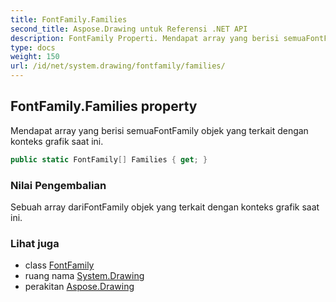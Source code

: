 ```yaml
---
title: FontFamily.Families
second_title: Aspose.Drawing untuk Referensi .NET API
description: FontFamily Properti. Mendapat array yang berisi semuaFontFamily objek yang terkait dengan konteks grafik saat ini.
type: docs
weight: 150
url: /id/net/system.drawing/fontfamily/families/
---
```

## FontFamily.Families property

Mendapat array yang berisi semuaFontFamily objek yang terkait dengan konteks grafik saat ini.

```csharp
public static FontFamily[] Families { get; }
```

### Nilai Pengembalian

Sebuah array dariFontFamily objek yang terkait dengan konteks grafik saat ini.

### Lihat juga

* class [FontFamily](../)
* ruang nama [System.Drawing](../../fontfamily/)
* perakitan [Aspose.Drawing](../../../)


